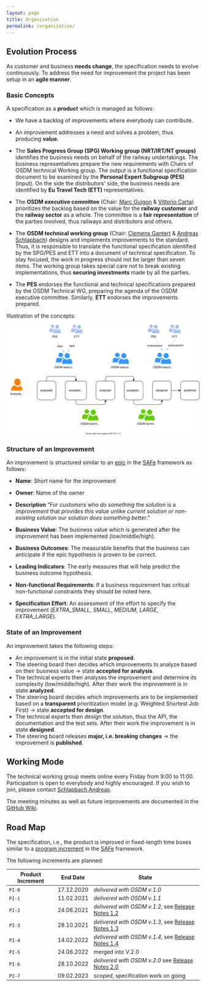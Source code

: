 ```yaml
---
layout: page
title: Organization
permalink: /organization/
---
```


## Evolution Process

As customer and business **needs change**, the specification needs to evolve
continuously. To address the need for improvement the project has been setup in
an **agile manner**.

### Basic Concepts

A specification as a **product** which is managed as follows:

- We have a backlog of improvements where everybody can contribute.

- An improvement addresses a need and solves a problem, thus producing
  **value**.

- The **Sales Progress Group (SPG) Working group (NRT/IRT/NT groups)**
  identifies the business needs on behalf of the railway undertakings. The
  business representatives prepare the new requirements with Chairs of OSDM
  technical Working group. The output is a functional specification document to
  be examined by the **Personal Expert Subgroup (PES)** (input). On the side the
  distributors' side, the business needs are identified by **Eu Travel Tech
  (ETT)** representatives.

- The **OSDM executive committee** (Chair:
  [Marc Guigon](https://www.linkedin.com/in/marcguigon/) &
  [Vittorio Carta](https://www.linkedin.com/in/vittorio-carta-mba-0b90b728/))
  prioritizes the backlog based on the value for the **railway customer** and
  the **railway sector** as a whole. The committee is a **fair representation**
  of the parties involved, thus railways and distributors and others.

- The **OSDM technical working group** (Chair:
  [Clemens Gantert](https://www.linkedin.com/in/clemens-g-88783725/) &
  [Andreas Schlapbach](https://www.linkedin.com/in/andreas-schlapbach-09b095ab/))
  designs and implements improvements to the standard. Thus, it is responsible
  to translate the functional specification identified by the SPG/PES and ETT
  into a document of technical specification. To stay focused, the work in
  progress should not be larger than seven items. The working group takes
  special care not to break existing implementations, thus **securing
  investments** made by all the parties.

- The **PES** endorses the functional and technical specifications prepared by
  the OSDM Technical WG, preparing the agenda of the OSDM executive committee.
  Similarly, **ETT** endorses the improvements prepared.

Illustration of the concepts:

![Organization](./images/organization/organization.svg)

### Structure of an Improvement

An improvement is structured similar to an
[epic](https://www.scaledagileframework.com/epic/) in the
[SAFe](https://www.scaledagileframework.com/) framework as follows:

- **Name**: Short name for the improvement

- **Owner**: Name of the owner

- **Description** "For _customers_ who _do something_ the _solution_ is a
  _improvement_ that _provides this value_ unlike _current solution or
  non-existing solution_ our solution _does something better_."

- **Business Value**: The business value which is generated after the
  improvement has been implemented (low/middle/high).

- **Business Outcomes**: The measurable benefits that the business can
  anticipate if the epic hypothesis is proven to be correct.

- **Leading Indicators**: The early measures that will help predict the business
  outcome hypothesis.

- **Non-functional Requirements**: If a business requirement has critical
  non-functional constraints they should be noted here.

- **Specification Effort**: An assessment of the effort to specify the
  improvement (_EXTRA_SMALL_, _SMALL_, _MEDIUM_, _LARGE_, _EXTRA_LARGE_).

### State of an Improvement

An improvement takes the following steps:

- An improvement is in the initial state **proposed**.
- The steering board then decides which improvements to analyze based on their
  business value → state **accepted for analysis**.
- The technical experts then analyses the improvement and determine its
  complexity (low/middle/high). After their work the improvement is in state
  **analyzed**.
- The steering board decides which improvements are to be implemented based on a
  **transparent** prioritization model (e.g. Weighted Shortest Job First) →
  state **accepted for design**.
- The technical experts then design the solution, thus the API, the
  documentation and the test sets. After their work the improvement is in state
  **designed**.
- The steering board releases **major, i.e. breaking changes** → the improvement
  is **published**.

## Working Mode

The technical working group meets online every Friday from 9:00 to 11:00.
Participation is open to everybody and highly encouraged. If you wish to join,
please contact
[Schlapbach Andreas](https://www.linkedin.com/in/andreas-schlapbach-09b095ab/).

The meeting minutes as well as future improvements are documented in the
[GitHub Wiki](https://github.com/UnionInternationalCheminsdeFer/OSDM/wiki).

## Road Map

The specification, i.e., the product is improved in fixed-length time boxes
similar to a
[program increment](https://www.scaledagileframework.com/program-increment/) in
the [SAFe](https://www.scaledagileframework.com/) framework.

The following increments are planned:

| Product Increment |  End Date  | State                                                                                                   |
| ----------------- | :--------: | ------------------------------------------------------------------------------------------------------- |
| `PI-0`            | 17.12.2020 | _delivered with OSDM v.1.0_                                                                             |
| `PI-1`            | 11.02.2021 | _delivered with OSDM v.1.1_                                                                             |
| `PI-2`            | 24.06.2021 | _delivered with OSDM v.1.2_, see [Release Notes 1.2](https://osdm.io/releases/OSDM-release-notes-v1.2/) |
| `PI-3`            | 28.10.2021 | _delivered with OSDM v.1.3_, see [Release Notes 1.3](https://osdm.io/releases/OSDM-release-notes-v1.3/) |
| `PI-4`            | 14.02.2022 | _delivered with OSDM v.1.4_, see [Release Notes 1.4](https://osdm.io/releases/OSDM-release-notes-v1.4/) |
| `PI-5`            | 24.06.2022 | merged into V.2.0                                                                                       |
| `PI-6`            | 28.10.2022 | _delivered with OSDM v.2.0_ see [Release Notes 2.0](https://osdm.io/releases/OSDM-release-notes-v2.0/)  |
| `PI-7`            | 09.02.2023 | _scoped_, specification work on going                                                                    |
